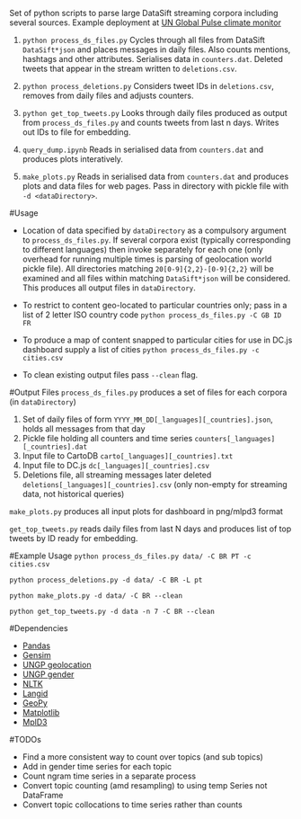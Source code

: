 Set of python scripts to parse large DataSift streaming corpora including several sources. Example deployment at [UN Global Pulse climate monitor](http://unglobalpulse.net/climate/)

1. ```python process_ds_files.py```
Cycles through all files from DataSift ```DataSift*json``` and places messages in daily files. Also counts mentions, hashtags and other attributes. Serialises data in ```counters.dat```. Deleted tweets that appear in the stream written to ```deletions.csv```.  

2. ```python process_deletions.py```
Considers tweet IDs in ```deletions.csv```, removes from daily files and adjusts counters.

3. ```python get_top_tweets.py```
Looks through daily files produced as output from ```process_ds_files.py``` and counts tweets from last n days. Writes out IDs to file for embedding.  

4. ```query_dump.ipynb```
Reads in serialised data from ```counters.dat``` and produces plots interatively.  

5. ```make_plots.py```
Reads in serialised data from ```counters.dat``` and produces plots and data files for web pages. Pass in directory with pickle file with ```-d <dataDirectory>```.  

#Usage
* Location of data specified by ```dataDirectory``` as a compulsory argument to ```process_ds_files.py```. If several corpora exist (typically corresponding to different languages) then invoke separately for each one (only overhead for running multiple times is parsing of geolocation world pickle file).  All directories matching ```20[0-9]{2,2}-[0-9]{2,2}``` will be examined and all files within matching ```DataSift*json``` will be considered. This produces all output files in ```dataDirectory```.

* To restrict to content geo-located to particular countries only; pass in a list of 2 letter ISO country code ```python process_ds_files.py -C GB ID FR```

* To produce a map of content snapped to particular cities for use in DC.js dashboard supply a list of cities ```python process_ds_files.py -c cities.csv```

* To clean existing output files pass ```--clean``` flag.

#Output Files
```process_ds_files.py``` produces a set of files for each corpora (in ```dataDirectory```)

1. Set of daily files of form ```YYYY_MM_DD[_languages][_countries].json```, holds all messages from that day
2. Pickle file holding all counters and time series ```counters[_languages][_countries].dat```
3. Input file to CartoDB ```carto[_languages][_countries].txt```
4. Input file to DC.js ```dc[_languages][_countries].csv```
5. Deletions file, all streaming messages later deleted ```deletions[_languages][_countries].csv``` (only non-empty for streaming data, not historical queries)

```make_plots.py``` produces all input plots for dashboard in png/mlpd3 format

```get_top_tweets.py``` reads daily files from last N days and produces list of top tweets by ID ready for embedding.

#Example Usage
```python process_ds_files.py data/ -C BR PT -c cities.csv```  

```python process_deletions.py -d data/ -C BR -L pt```  

```python make_plots.py -d data/ -C BR --clean ```  

```python get_top_tweets.py -d data -n 7 -C BR --clean```  

#Dependencies
* [Pandas](http://pandas.pydata.org/)
* [Gensim](http://radimrehurek.com/gensim/)
* [UNGP geolocation](https://github.com/UNGlobalPulse/PLNY)
* [UNGP gender](https://github.com/UNGlobalPulse/PLNY)
* [NLTK](http://www.nltk.org/)
* [Langid](https://github.com/saffsd/langid.py)
* [GeoPy](https://pypi.python.org/pypi/geopy/1.3.0)
* [Matplotlib](http://matplotlib.org/)
* [MplD3](https://pypi.python.org/pypi/mpld3/0.2)

#TODOs

* Find a more consistent way to count over topics (and sub topics)
* Add in gender time series for each topic
* Count ngram time series in a separate process
* Convert topic counting (amd resampling) to using temp Series not DataFrame
* Convert topic collocations to time series rather than counts
